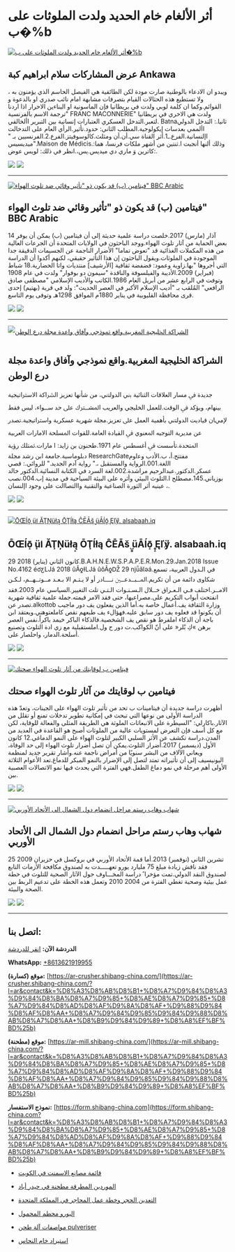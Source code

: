 # أثر الألغام خام الحديد ولدت الملوثات على ب�%b

<a href="https://swt.shibang-china.com/?l=ar&img&k=%D8%A3%D8%AB%D8%B1+%D8%A7%D9%84%D8%A3%D9%84%D8%BA%D8%A7%D9%85+%D8%AE%D8%A7%D9%85+%D8%A7%D9%84%D8%AD%D8%AF%D9%8A%D8%AF+%D9%88%D9%84%D8%AF%D8%AA+%D8%A7%D9%84%D9%85%D9%84%D9%88%D8%AB%D8%A7%D8%AA+%D8%B9%D9%84%D9%89+%D8%A8%EF%BF%BD%25b" target="_blank">![أثر الألغام خام الحديد ولدت الملوثات على ب�%b](http://static.shibang-china.com/all-800x300/1370.jpg)</a>

## عرض المشاركات سلام ابراهيم كبة Ankawa
ويبدو ان الادعاء بالوطنية صارت مودة لكن الطائفية هي الفيصل الحاسم الذي يؤمنون به ، ولا تستطيع هذه الحثالات القيام بتصرفات مشابهة امام نائب صدري او بالدعوة و القوائم.وكما ان كلمة لوبي ولدت في بريطانيا فإن الماسونية او البناءين الاحرار اذا اردنا ترجمة الاسم بالفرنسية&quot; FRANC MACONNERIE&quot; ولدت هي الاخري في بريطانيا لتعبر.التدخل العسكري العتبارات إنسانية بين التبرير األخالقي. Batnaثانيا.: التدخل الدولي األممي بعدسات إيكولوجية.المطلب الثاني: حدود.تأثير.الرأي العام على التدخالت اإلنسانية.الفرع.ـ1.أثر القناة سي.أن.أن ومثلث.كالوسوفيتز.الفرع.2.الفرنسيين بـ &quot; ميديسيس&quot;.Maison de Médicis.وذلك ألنها أنجبت ا.ثنتين من أشهر ملكات فرنسا، هما: كاترين وَ ماري دي ميديس.يس،.انظر في ذلك: لويس عوض:.


<a href="https://whatsapp.shibangsoft.com/WhatsApp.php" target="_blank" title="WhatsApp">![](http://static.shibang-china.com/icon/whatsapp.png)</a> <a href="https://swt.shibang-china.com/?l=ar&icon&k=%D8%A3%D8%AB%D8%B1+%D8%A7%D9%84%D8%A3%D9%84%D8%BA%D8%A7%D9%85+%D8%AE%D8%A7%D9%85+%D8%A7%D9%84%D8%AD%D8%AF%D9%8A%D8%AF+%D9%88%D9%84%D8%AF%D8%AA+%D8%A7%D9%84%D9%85%D9%84%D9%88%D8%AB%D8%A7%D8%AA+%D8%B9%D9%84%D9%89+%D8%A8%EF%BF%BD%25b" target="_blank">![](http://static.shibang-china.com/icon/chat-ar.png)</a>

---

<a href="https://swt.shibang-china.com/?l=ar&img&k=%D8%A3%D8%AB%D8%B1+%D8%A7%D9%84%D8%A3%D9%84%D8%BA%D8%A7%D9%85+%D8%AE%D8%A7%D9%85+%D8%A7%D9%84%D8%AD%D8%AF%D9%8A%D8%AF+%D9%88%D9%84%D8%AF%D8%AA+%D8%A7%D9%84%D9%85%D9%84%D9%88%D8%AB%D8%A7%D8%AA+%D8%B9%D9%84%D9%89+%D8%A8%EF%BF%BD%25b" target="_blank">![فيتامين (ب) قد يكون ذو &quot;تأثير وقائي ضد تلوث الهواء&quot; BBC Arabic](http://static.shibang-china.com/all-800x300/515.jpg)</a>

## فيتامين (ب) قد يكون ذو &quot;تأثير وقائي ضد تلوث الهواء&quot; BBC Arabic
14 آذار (مارس) 2017.خلصت دراسة علمية حديثة إلى أن فيتامين (ب) يمكن أن يوفر بعض الحماية من آثار تلوث الهواء.ووجد الباحثون في الولايات المتحدة أن الجرعات العالية من هذه المكملات الغذائية قد &quot;تعوض تماما&quot; الأضرار الناجمة عن الجسيمات الدقيقة جدا الموجودة في الملوثات.ويقول الباحثون إن هذا التأثير حقيقي، لكنهم أكدوا أن الدراسة التي أجروها &quot;بها.زاوية وعمود: فضفضة ثقافية [الأرشيف] منتديات واتا الحضارية.18 شباط (فبراير) 2009.الأديبة والفيلسوفة والناقدة &quot;سيمون دو بوفوار&quot; ولدت في عام 1908 وتوفت في الرابع عشر من أبريل العام 1986.الكاتب والأديب الإسلامي &quot;مصطفى صادق الرافعي&quot; المُلقب بـ &quot;أديب الإسلام الأكبر في العصر الحديث&quot;: ولد في قرية (بهتيم) إحدى قرى محافظة القليوبية في يناير 1880م الموافق 1298هـ وتوفى يوم التاسع.


<a href="https://whatsapp.shibangsoft.com/WhatsApp.php" target="_blank" title="WhatsApp">![](http://static.shibang-china.com/icon/whatsapp.png)</a> <a href="https://swt.shibang-china.com/?l=ar&icon&k=%D8%A3%D8%AB%D8%B1+%D8%A7%D9%84%D8%A3%D9%84%D8%BA%D8%A7%D9%85+%D8%AE%D8%A7%D9%85+%D8%A7%D9%84%D8%AD%D8%AF%D9%8A%D8%AF+%D9%88%D9%84%D8%AF%D8%AA+%D8%A7%D9%84%D9%85%D9%84%D9%88%D8%AB%D8%A7%D8%AA+%D8%B9%D9%84%D9%89+%D8%A8%EF%BF%BD%25b" target="_blank">![](http://static.shibang-china.com/icon/chat-ar.png)</a>

---

<a href="https://swt.shibang-china.com/?l=ar&img&k=%D8%A3%D8%AB%D8%B1+%D8%A7%D9%84%D8%A3%D9%84%D8%BA%D8%A7%D9%85+%D8%AE%D8%A7%D9%85+%D8%A7%D9%84%D8%AD%D8%AF%D9%8A%D8%AF+%D9%88%D9%84%D8%AF%D8%AA+%D8%A7%D9%84%D9%85%D9%84%D9%88%D8%AB%D8%A7%D8%AA+%D8%B9%D9%84%D9%89+%D8%A8%EF%BF%BD%25b" target="_blank">![اﻟﺸﺮاﻛﺔ اﳋﻠﻴﺠﻴﺔ اﳌﻐﺮﺑﻴﺔ.واﻗﻊ ﳕﻮذﺟﻲ وآﻓﺎق واﻋﺪة مجلة درع الوطن](http://static.shibang-china.com/all-800x300/270.jpg)</a>

## اﻟﺸﺮاﻛﺔ اﳋﻠﻴﺠﻴﺔ اﳌﻐﺮﺑﻴﺔ.واﻗﻊ ﳕﻮذﺟﻲ وآﻓﺎق واﻋﺪة مجلة درع الوطن
ﺟﺪﻳﺪة ﰲ ﻣﺴﺎر اﻟﻌﻼﻗﺎت اﻟﺜﻨﺎﺋﻴﺔ ﺑني اﻟﺪوﻟﺘني، ﻣﻦ ﺷﺄﻧﻬﺎ ﺗﻌﺰﻳﺰ اﻟﴩاﻛﺔ اﻻﺳﱰاﺗﻴﺠﻴﺔ ﺑﻴﻨﻬام، وﻳﺆﻛﺪ ﰲ اﻟﻮﻗﺖ.ﻟﻠﻌﻤﻞ اﻟﺨﻠﻴﺠﻲ واﻟﻌﺮيب اﳌﺸــﱰك ﻋﲆ ﺣﺪ ﺳــﻮاء، ﻟﻴﺲ ﻓﻘﻂ ﻹميﺎن ﻗﻴﺎديت اﻟﺪوﻟﺘني ﺑﺄﻫﻤﻴﺔ اﻟﻌﻤﻞ ﻋﲆ ﺗﻌﺰﻳﺰ.ﻣﺠﻠﺔ ﺷﻬﺮﻳﺔ ﻋﺴﻜﺮﻳﺔ واﺳﱰاﺗﻴﺠﻴﺔ.ﺗﺼﺪر ﻋﻦ ﻣﺪﻳﺮﻳﺔ اﻟﺘﻮﺟﻴﻪ اﳌﻌﻨﻮي ﰲ اﻟﻘﻴﺎدة اﻟﻌﺎﻣﺔ.ﻟﻠﻘﻮات اﳌﺴﻠﺤﺔ اﻻﻣﺎرات اﻟﻌﺮﺑﻴﺔ اﳌﺘﺤﺪة.ﺗﺄﺳﺴﺖ ﰲ أﻏﺴﻄﺲ ﻋﺎم 1971.ﻃﺤﻨﻮن ﺑﻦ زاﻳﺪ: ا ﻣﺎرات.ﲤﺘﻠﻚ رؤﻳﺔ دﺑﻠﻮﻣﺎﺳﻴﺔ.جامعة ابن رشد مجلة ResearchGateمفتتح.أ، ب.اﻷدب وﻋﻟوم اﻟﻟﻐﺔ.001.الرواية والمستقبل ،.&quot; رواية آدم الجديد.&quot; للروائي.: قصي عسكر.الدكتور.عبدالرحيم مراشدة.002.لغة السرد في الكتابة النسائية.الدكتور خالد بوزياني.145.مصطلح ا.التلوث البيئي وأثره على البيئة السياحية في مدينة إب.004.نصب عينيه أثر الثورة الصناعية والتقنية واالتصاالت على وجود اإلنسان ،.


<a href="https://whatsapp.shibangsoft.com/WhatsApp.php" target="_blank" title="WhatsApp">![](http://static.shibang-china.com/icon/whatsapp.png)</a> <a href="https://swt.shibang-china.com/?l=ar&icon&k=%D8%A3%D8%AB%D8%B1+%D8%A7%D9%84%D8%A3%D9%84%D8%BA%D8%A7%D9%85+%D8%AE%D8%A7%D9%85+%D8%A7%D9%84%D8%AD%D8%AF%D9%8A%D8%AF+%D9%88%D9%84%D8%AF%D8%AA+%D8%A7%D9%84%D9%85%D9%84%D9%88%D8%AB%D8%A7%D8%AA+%D8%B9%D9%84%D9%89+%D8%A8%EF%BF%BD%25b" target="_blank">![](http://static.shibang-china.com/icon/chat-ar.png)</a>

---

<a href="https://swt.shibang-china.com/?l=ar&img&k=%D8%A3%D8%AB%D8%B1+%D8%A7%D9%84%D8%A3%D9%84%D8%BA%D8%A7%D9%85+%D8%AE%D8%A7%D9%85+%D8%A7%D9%84%D8%AD%D8%AF%D9%8A%D8%AF+%D9%88%D9%84%D8%AF%D8%AA+%D8%A7%D9%84%D9%85%D9%84%D9%88%D8%AB%D8%A7%D8%AA+%D8%B9%D9%84%D9%89+%D8%A8%EF%BF%BD%25b" target="_blank">![ŌŒĺō̝ ̧üı̛ ĂŢŅüłą̝ ŌŢĺłą ĈĒĀš ̺̥üĀĺō̝ ̥̝Ęľÿ̸. alsabaah.iq](http://static.shibang-china.com/all-800x300/787.jpg)</a>

## ŌŒĺō̝ ̧üı̛ ĂŢŅüłą̝ ŌŢĺłą ĈĒĀš ̺̥üĀĺō̝ ̥̝Ęľÿ̸. alsabaah.iq
29 كانون الثاني (يناير) 2018.B.A.H.N.E.W.S.P.A.P.E.R.Mon.29.Jan.2018 Issue No.4162 éơƹǇá 2018 ǔǍƍƗǇá ûǒǍƍǄ 29 ǌǖǎƖǝá.ﻓﻲ اﻟـﺪول اﻟﻌﺮﺑﻴﺔ، ﺗﺴﻤﻊ ﺷﻜﺎوى داﺋﻤﺔ ﻣﻦ أن ﺗﻜﺮﻳﻢ.اﳌــﺒــﺪﻋــﲔ ﻧــــﺎدر أو ﻻ ﻳـﺘـﻢ اﻻ ﺑـﻌـﺪ ﻣــﻮﺗــﻬــﻢ، ﻟـﻜـﻦ اﻻﻣــﺮ.اﺧﺘﻠﻒ ﻓـﻲ اﻟـﻌـﺮاق ﺧــﻼل اﻟـﺴـﻨـﻮات اﻟـﺘـﻲ ﺗﻠﺖ اﻟﺘﻐﻴﻴﺮ.اﻟﺴﻴﺎﺳﻲ ﻋﺎم 2003.ﻓﻘﺪ اﻧﻔﺘﺤﺖ أﺑﻮاب اﻟﺘﻜﺮﻳﻢ ﻋﻠﻰ.ﻣﺼﺮاﻋﻴﻬﺎ، ﺣﺘﻰ ﻓﻘﺪ اﻻﻣﺮ ﻗﻴﻤﺘﻪ.جملة علمية ثقافية شهرية تصدر عن.alkottob وزارة الثقافة يف.أعمال خاصة به.أما الذين يفعلون يف دور ماجيب أن يكونوا قد فعلوه يف دور سابق عليه.فهؤالء يف طبعهم نقص كاملعتوهني.ويعتقد ابن باجة أن الذكاء املفرط هو نقص يف الشخصية.فالذكاء الباكر خيمد باكراً.نفس العصر برهن »كِ بْلر« على أنّ الكواكب.ت دور ح ول.املستقبلية مع زي ادة التلوث وتصنيع أسلحة.الدمار، واحلصار على.


<a href="https://whatsapp.shibangsoft.com/WhatsApp.php" target="_blank" title="WhatsApp">![](http://static.shibang-china.com/icon/whatsapp.png)</a> <a href="https://swt.shibang-china.com/?l=ar&icon&k=%D8%A3%D8%AB%D8%B1+%D8%A7%D9%84%D8%A3%D9%84%D8%BA%D8%A7%D9%85+%D8%AE%D8%A7%D9%85+%D8%A7%D9%84%D8%AD%D8%AF%D9%8A%D8%AF+%D9%88%D9%84%D8%AF%D8%AA+%D8%A7%D9%84%D9%85%D9%84%D9%88%D8%AB%D8%A7%D8%AA+%D8%B9%D9%84%D9%89+%D8%A8%EF%BF%BD%25b" target="_blank">![](http://static.shibang-china.com/icon/chat-ar.png)</a>

---

<a href="https://swt.shibang-china.com/?l=ar&img&k=%D8%A3%D8%AB%D8%B1+%D8%A7%D9%84%D8%A3%D9%84%D8%BA%D8%A7%D9%85+%D8%AE%D8%A7%D9%85+%D8%A7%D9%84%D8%AD%D8%AF%D9%8A%D8%AF+%D9%88%D9%84%D8%AF%D8%AA+%D8%A7%D9%84%D9%85%D9%84%D9%88%D8%AB%D8%A7%D8%AA+%D8%B9%D9%84%D9%89+%D8%A8%EF%BF%BD%25b" target="_blank">![فيتامين ب لوقايتك من آثار تلوث الهواء صحتك](http://static.shibang-china.com/all-800x300/352.jpg)</a>

## فيتامين ب لوقايتك من آثار تلوث الهواء صحتك
أظهرت دراسة جديدة أن فيتامينات ب تحد من تأثير تلوث الهواء على الجينات، وتعدّ هذه الدراسة الأولى من نوعها التي تبحث في إمكانية تطوير تدخلات تمنع أو تقلل من الآثار.باكارلي: &quot;السيطرة على الانبعاثات الملوثة هي الطريقة المثلى والفعالة للوقاية، لكن مع كل أسف فإن التعرض لمستويات عالية من الملوثات أصبح هو القاعدة في العديد من المدن.دراسة تكشف عن الأثر السلبي الكبير لتلوث الهواء على النمو الدماغي.12 كانون الأول (ديسمبر) 2017.أضرار التلوث.يمكن أن تصل أضرار تلوث الهواء إلى حد الوفاة، ويعاني الآلاف من البشر سنويًا من أمراض ناجمة عنه.وأشار تقرير جديد لمنظمة اليونيسيف إلى أن تأثيراته تمتد لتصل إلى الإضرار بالنمو المبكر للدماغ.تعد الأعوام الثلاثة الأولى أهم مرحلة في نمو دماغ الطفل.فهي الفترة التي يحدث فيها نمو الاتصالات العصبية بين.


<a href="https://whatsapp.shibangsoft.com/WhatsApp.php" target="_blank" title="WhatsApp">![](http://static.shibang-china.com/icon/whatsapp.png)</a> <a href="https://swt.shibang-china.com/?l=ar&icon&k=%D8%A3%D8%AB%D8%B1+%D8%A7%D9%84%D8%A3%D9%84%D8%BA%D8%A7%D9%85+%D8%AE%D8%A7%D9%85+%D8%A7%D9%84%D8%AD%D8%AF%D9%8A%D8%AF+%D9%88%D9%84%D8%AF%D8%AA+%D8%A7%D9%84%D9%85%D9%84%D9%88%D8%AB%D8%A7%D8%AA+%D8%B9%D9%84%D9%89+%D8%A8%EF%BF%BD%25b" target="_blank">![](http://static.shibang-china.com/icon/chat-ar.png)</a>

---

<a href="https://swt.shibang-china.com/?l=ar&img&k=%D8%A3%D8%AB%D8%B1+%D8%A7%D9%84%D8%A3%D9%84%D8%BA%D8%A7%D9%85+%D8%AE%D8%A7%D9%85+%D8%A7%D9%84%D8%AD%D8%AF%D9%8A%D8%AF+%D9%88%D9%84%D8%AF%D8%AA+%D8%A7%D9%84%D9%85%D9%84%D9%88%D8%AB%D8%A7%D8%AA+%D8%B9%D9%84%D9%89+%D8%A8%EF%BF%BD%25b" target="_blank">![شهاب وهاب رستم مراحل انضمام دول الشمال الى الأتحاد الأوربي](http://static.shibang-china.com/all-800x300/1170.jpg)</a>

## شهاب وهاب رستم مراحل انضمام دول الشمال الى الأتحاد الأوربي
25 تشرين الثاني (نوفمبر) 2013.أما قمة الأتحاد الأوربي في بروكسل في حزيران 2009 فقد ناقش زيادة مبلغ 75 مليارد يورو تعهـــــدت به لصندوق مكافحة الأزمات التابع لصندوق النقد الدولي.تمت مؤخرا ً دراسة المخـــاوف حول الآثار الصحية للتلوث في خطة عمل بيئية وصحية تغطي الفترة من 2004 2010 وتعمل هذه الخطة على تدعيم الربط بين الصحة والبيئة.

<a href="https://whatsapp.shibangsoft.com/WhatsApp.php" target="_blank" title="WhatsApp">![](http://static.shibang-china.com/icon/whatsapp.png)</a> <a href="https://swt.shibang-china.com/?l=ar&icon&k=%D8%A3%D8%AB%D8%B1+%D8%A7%D9%84%D8%A3%D9%84%D8%BA%D8%A7%D9%85+%D8%AE%D8%A7%D9%85+%D8%A7%D9%84%D8%AD%D8%AF%D9%8A%D8%AF+%D9%88%D9%84%D8%AF%D8%AA+%D8%A7%D9%84%D9%85%D9%84%D9%88%D8%AB%D8%A7%D8%AA+%D8%B9%D9%84%D9%89+%D8%A8%EF%BF%BD%25b" target="_blank">![](http://static.shibang-china.com/icon/chat-ar.png)</a>

---
## اتصل بنا:

**الدردشة الآن:** [انقر للدردشة](https://swt.shibang-china.com?l=ar&contact&k=%D8%A3%D8%AB%D8%B1+%D8%A7%D9%84%D8%A3%D9%84%D8%BA%D8%A7%D9%85+%D8%AE%D8%A7%D9%85+%D8%A7%D9%84%D8%AD%D8%AF%D9%8A%D8%AF+%D9%88%D9%84%D8%AF%D8%AA+%D8%A7%D9%84%D9%85%D9%84%D9%88%D8%AB%D8%A7%D8%AA+%D8%B9%D9%84%D9%89+%D8%A8%EF%BF%BD%25b)

**WhatsApp:**  [+8613621919955](https://whatsapp.shibangsoft.com/WhatsApp.php)

**موقع (كسارة):** [https://ar-crusher.shibang-china.com/](https://ar-crusher.shibang-china.com/?l=ar&contact&k=%D8%A3%D8%AB%D8%B1+%D8%A7%D9%84%D8%A3%D9%84%D8%BA%D8%A7%D9%85+%D8%AE%D8%A7%D9%85+%D8%A7%D9%84%D8%AD%D8%AF%D9%8A%D8%AF+%D9%88%D9%84%D8%AF%D8%AA+%D8%A7%D9%84%D9%85%D9%84%D9%88%D8%AB%D8%A7%D8%AA+%D8%B9%D9%84%D9%89+%D8%A8%EF%BF%BD%25b)

**موقع (مطحنة):** [https://ar-mill.shibang-china.com/](https://ar-mill.shibang-china.com/?l=ar&contact&k=%D8%A3%D8%AB%D8%B1+%D8%A7%D9%84%D8%A3%D9%84%D8%BA%D8%A7%D9%85+%D8%AE%D8%A7%D9%85+%D8%A7%D9%84%D8%AD%D8%AF%D9%8A%D8%AF+%D9%88%D9%84%D8%AF%D8%AA+%D8%A7%D9%84%D9%85%D9%84%D9%88%D8%AB%D8%A7%D8%AA+%D8%B9%D9%84%D9%89+%D8%A8%EF%BF%BD%25b)

**نموذج الاستفسار:** [https://form.shibang-china.com](https://form.shibang-china.com?l=ar&contact&k=%D8%A3%D8%AB%D8%B1+%D8%A7%D9%84%D8%A3%D9%84%D8%BA%D8%A7%D9%85+%D8%AE%D8%A7%D9%85+%D8%A7%D9%84%D8%AD%D8%AF%D9%8A%D8%AF+%D9%88%D9%84%D8%AF%D8%AA+%D8%A7%D9%84%D9%85%D9%84%D9%88%D8%AB%D8%A7%D8%AA+%D8%B9%D9%84%D9%89+%D8%A8%EF%BF%BD%25b)

* [قائمة مصانع الاسمنت في الكويت](../27/%D9%82%D8%A7%D8%A6%D9%85%D8%A9%20%D9%85%D8%B5%D8%A7%D9%86%D8%B9%20%D8%A7%D9%84%D8%A7%D8%B3%D9%85%D9%86%D8%AA%20%D9%81%D9%8A%20%D8%A7%D9%84%D9%83%D9%88%D9%8A%D8%AA.md)

* [الموردين المطرقة مطحنة في حيدر أباد](../29/%D8%A7%D9%84%D9%85%D9%88%D8%B1%D8%AF%D9%8A%D9%86%20%D8%A7%D9%84%D9%85%D8%B7%D8%B1%D9%82%D8%A9%20%D9%85%D8%B7%D8%AD%D9%86%D8%A9%20%D9%81%D9%8A%20%D8%AD%D9%8A%D8%AF%D8%B1%20%D8%A3%D8%A8%D8%A7%D8%AF.md)

* [التعدين الحجر وخطة عمل المحاجر في المملكة المتحدة](../29/%D8%A7%D9%84%D8%AA%D8%B9%D8%AF%D9%8A%D9%86%20%D8%A7%D9%84%D8%AD%D8%AC%D8%B1%20%D9%88%D8%AE%D8%B7%D8%A9%20%D8%B9%D9%85%D9%84%20%D8%A7%D9%84%D9%85%D8%AD%D8%A7%D8%AC%D8%B1%20%D9%81%D9%8A%20%D8%A7%D9%84%D9%85%D9%85%D9%84%D9%83%D8%A9%20%D8%A7%D9%84%D9%85%D8%AA%D8%AD%D8%AF%D8%A9.md)

* [اليورو محطم المحمول](../29/%D8%A7%D9%84%D9%8A%D9%88%D8%B1%D9%88%20%D9%85%D8%AD%D8%B7%D9%85%20%D8%A7%D9%84%D9%85%D8%AD%D9%85%D9%88%D9%84.md)

* [مواصفات آلة طحن pulveriser](../27/%D9%85%D9%88%D8%A7%D8%B5%D9%81%D8%A7%D8%AA%20%D8%A2%D9%84%D8%A9%20%D8%B7%D8%AD%D9%86%20pulveriser.md)

* [استيراد خام النحاس](../26/%D8%A7%D8%B3%D8%AA%D9%8A%D8%B1%D8%A7%D8%AF%20%D8%AE%D8%A7%D9%85%20%D8%A7%D9%84%D9%86%D8%AD%D8%A7%D8%B3.md)